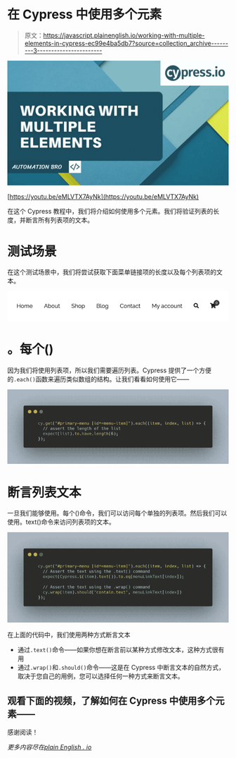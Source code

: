 # 在 Cypress 中使用多个元素

> 原文：<https://javascript.plainenglish.io/working-with-multiple-elements-in-cypress-ec99e4ba5db7?source=collection_archive---------3----------------------->

![](img/14dcebc68c4ecfbb65142944693a7f6f.png)

[https://youtu.be/eMLVTX7AyNk](https://youtu.be/eMLVTX7AyNk)

在这个 Cypress 教程中，我们将介绍如何使用多个元素。我们将验证列表的长度，并断言所有列表项的文本。

# 测试场景

在这个测试场景中，我们将尝试获取下面菜单链接项的长度以及每个列表项的文本。

![](img/815d3426c3ab5c564029b60e7f4548bf.png)

# 。每个()

因为我们将使用列表项，所以我们需要遍历列表。Cypress 提供了一个方便的`.each()`函数来遍历类似数组的结构。让我们看看如何使用它——

![](img/113b811aeeb738ccf9902bf008d36226.png)

# 断言列表文本

一旦我们能够使用。每个()命令，我们可以访问每个单独的列表项。然后我们可以使用。text()命令来访问列表项的文本。

![](img/fde8b07ab10be65a3dd8a10f94510272.png)

在上面的代码中，我们使用两种方式断言文本

*   通过`.text()`命令——如果你想在断言前以某种方式修改文本，这种方式很有用
*   通过`.wrap()`和`.should()`命令——这是在 Cypress 中断言文本的自然方式，取决于您自己的用例，您可以选择任何一种方式来断言文本。

## 观看下面的视频，了解如何在 Cypress 中使用多个元素——

感谢阅读！

*更多内容尽在*[*plain English . io*](http://plainenglish.io/)